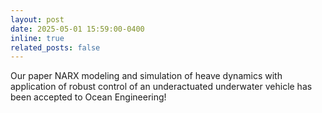 ```yaml
---
layout: post
date: 2025-05-01 15:59:00-0400
inline: true
related_posts: false
---
```


Our paper NARX modeling and simulation of heave dynamics with application of robust control of an underactuated underwater vehicle has been accepted to Ocean Engineering!
